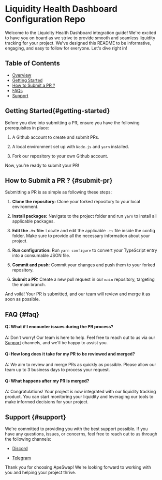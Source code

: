 # Liquidity Health Dashboard Configuration Repo

Welcome to the Liquidity Health Dashboard integration guide! We're excited to have you on board as we strive to provide smooth and seamless liquidity tracking for your project. We've designed this README to be informative, engaging, and easy to follow for everyone. Let's dive right in!

## Table of Contents

- [Overview](#getting-started)
- [Getting Started](#submit-pr)
- [How to Submit a PR ?](#support)
- [FAQs](#faq)
- [Support](#support)

## Getting Started{#getting-started}

Before you dive into submitting a PR, ensure you have the following prerequisites in place:

1.  A Github account to create and submit PRs.

2.  A local environment set up with `Node.js` and `yarn` installed.

3.  Fork our repository to your own Github account.

Now, you're ready to submit your PR!

## How to Submit a PR ? {#submit-pr}

Submitting a PR is as simple as following these steps:

1. **Clone the repository:** Clone your forked repository to your local environment.

2. **Install packages:** Navigate to the project folder and run `yarn` to install all applicable packages.

3. **Edit the `.ts` file:** Locate and edit the applicable `.ts` file inside the config folder. Make sure to provide all the necessary information about your project.

4. **Run configuration:** Run `yarn configure` to convert your TypeScript entry into a consumable JSON file.

5. **Commit and push:** Commit your changes and push them to your forked repository.

6. **Submit a PR:** Create a new pull request in our `main` repository, targeting the main branch.

And voilà! Your PR is submitted, and our team will review and merge it as soon as possible.

## FAQ {#faq}
#### Q: What if I encounter issues during the PR process?

A: Don't worry! Our team is here to help. Feel free to reach out to us via our [Support](https://discord.com/invite/ApeSwap) channels, and we'll be happy to assist you.

#### Q: How long does it take for my PR to be reviewed and merged?

A: We aim to review and merge PRs as quickly as possible. Please allow our team up to 3 business days to process your request.

#### Q: What happens after my PR is merged?

A: Congratulations! Your project is now integrated with our liquidity tracking product. You can start monitoring your liquidity and leveraging our tools to make informed decisions for your project.

## Support {#support}

We're committed to providing you with the best support possible. If you have any questions, issues, or concerns, feel free to reach out to us through the following channels:

- [Discord](https://discord.com/invite/ApeSwap)

- [Telegram](https://t.me/ape_swap)

Thank you for choosing ApeSwap! We're looking forward to working with you and helping your project thrive.
